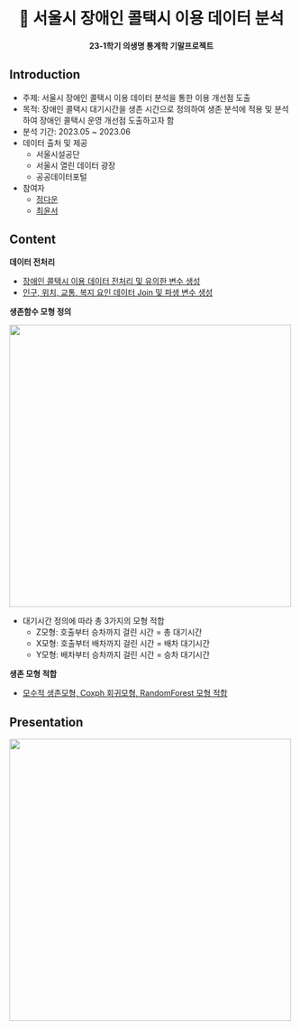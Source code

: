 <h1 align="center"> 🚕 서울시 장애인 콜택시 이용 데이터 분석 </h1>
<h4 align="center"> 23-1학기 의생명 통계학 기말프로젝트 </h4>

## Introduction
- 주제: 서울시 장애인 콜택시 이용 데이터 분석을 통한 이용 개선점 도출
- 목적: 장애인 콜택시 대기시간을 생존 시간으로 정의하여 생존 분석에 적용 및 분석하여 장애인 콜택시 운영 개선점 도출하고자 함
- 분석 기간: 2023.05 ~ 2023.06
- 데이터 출처 및 제공
    - 서울시설공단
    - 서울시 열린 데이터 광장
    - 공공데이터포털
- 참여자
    - [정다운](https://github.com/daunJJ)
    - [최윤서](https://github.com/YunSeo00)


## Content
**데이터 전처리**
- [장애인 콜택시 이용 데이터 전처리 및 유의한 변수 생성](https://github.com/daunJJ/CallTaxi/blob/master/full_year_preprocessing.ipynb) 
- [인구, 위치, 교통, 복지 요인 데이터 Join 및 파생 변수 생성](https://github.com/daunJJ/CallTaxi/blob/master/table_join.ipynb)

**생존함수 모형 정의**

<img src="https://github.com/daunJJ/Survival_Analysis/assets/109944763/0e29b4de-0cd4-4a0d-841e-f506aca91c49" width="500"/>

- 대기시간 정의에 따라 총 3가지의 모형 적합
    - Z모형: 호출부터 승차까지 걸린 시간 = 총 대기시간
    - X모형: 호출부터 배차까지 걸린 시간 = 배차 대기시간
    - Y모형: 배차부터 승차까지 걸린 시간 = 승차 대기시간

**생존 모형 적합**
- [모수적 생존모형, Coxph 회귀모형, RandomForest 모형 적합](https://github.com/daunJJ/CallTaxi/blob/master/survival_analysis.R)

## Presentation
[<img src="https://github.com/daunJJ/CallTaxi/assets/109944763/90d018c4-fc4f-4492-967f-661093f65c0f" width="500"/>](https://github.com/daunJJ/CallTaxi/blob/master/%EC%9E%A5%EC%95%A0%EC%9D%B8%20%EC%BD%9C%ED%83%9D%EC%8B%9C%20%EC%9D%B4%EC%9A%A9%20%EB%8D%B0%EC%9D%B4%ED%84%B0%20%EB%B6%84%EC%84%9D.pdf)


